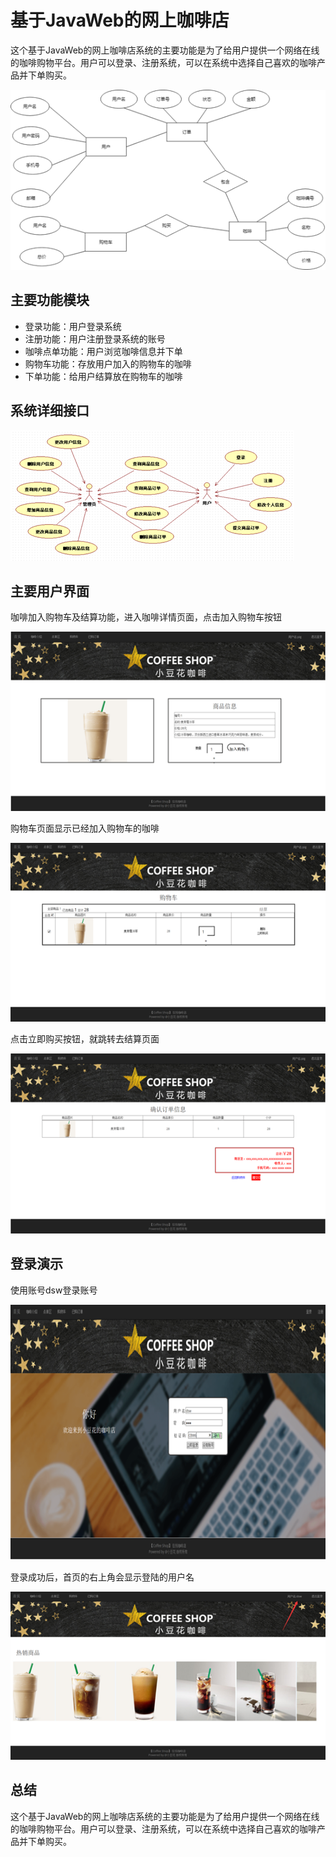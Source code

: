 # 基于JavaWeb的网上咖啡店
这个基于JavaWeb的网上咖啡店系统的主要功能是为了给用户提供一个网络在线的咖啡购物平台。用户可以登录、注册系统，可以在系统中选择自己喜欢的咖啡产品并下单购买。


![](img/77c64141-e07b-409a-847d-61c46f8041ac.bmp)

## 主要功能模块

- 登录功能：用户登录系统
- 注册功能：用户注册登录系统的账号
- 咖啡点单功能：用户浏览咖啡信息并下单
- 购物车功能：存放用户加入的购物车的咖啡
- 下单功能：给用户结算放在购物车的咖啡

## 系统详细接口

![](img/1c1e8b6c-3b9f-43d7-9e32-23a16d4a48d0.bmp)

## 主要用户界面
咖啡加入购物车及结算功能，进入咖啡详情页面，点击加入购物车按钮

![](img/307cd915-40db-4dc8-a50f-541e50e212ba.bmp)

购物车页面显示已经加入购物车的咖啡

![](img/fa1147ed-2033-4552-833f-60ecab276357.bmp)

点击立即购买按钮，就跳转去结算页面

![](img/477b464d-94c3-42d9-b051-559379703eb8.bmp)


## 登录演示
使用账号dsw登录账号

![](img/0bb7f8b1-fea4-4c0f-b282-5fc19163a46b.bmp)

登录成功后，首页的右上角会显示登陆的用户名

![](img/b0bb7951-8733-4f75-9c73-fdf13a427b44.bmp)

## 总结
这个基于JavaWeb的网上咖啡店系统的主要功能是为了给用户提供一个网络在线的咖啡购物平台。用户可以登录、注册系统，可以在系统中选择自己喜欢的咖啡产品并下单购买。

